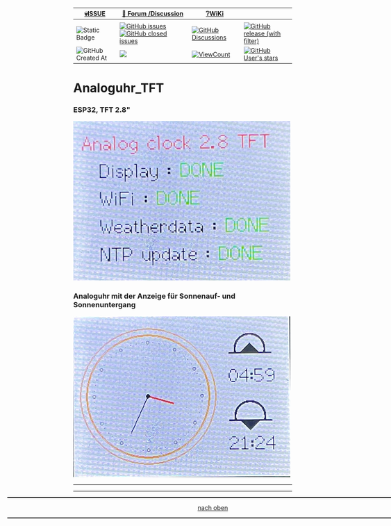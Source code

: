 <a name="oben"></a>

<div align="center">

|[:skull:ISSUE](https://github.com/frankyhub/Analoguhr_TFT/issues?q=is%3Aissue)|[:speech_balloon: Forum /Discussion](https://github.com/frankyhub/Analoguhr_TFT/discussions)|[:grey_question:WiKi](https://github.com/frankyhub/Analoguhr_TFT/wiki)||
|--|--|--|--|
| | | | |
|![Static Badge](https://img.shields.io/badge/RepoNr.:-%2055-blue)|<a href="https://github.com/frankyhub/Analoguhr_TFT/issues">![GitHub issues](https://img.shields.io/github/issues/frankyhub/Analoguhr_TFT)![GitHub closed issues](https://img.shields.io/github/issues-closed/frankyhub/Analoguhr_TFT)|<a href="https://github.com/frankyhub/Analoguhr_TFT/discussions">![GitHub Discussions](https://img.shields.io/github/discussions/frankyhub/Analoguhr_TFT)|<a href="https://github.com/frankyhub/Analoguhr_TFT/releases">![GitHub release (with filter)](https://img.shields.io/github/v/release/frankyhub/Analoguhr_TFT)|
|![GitHub Created At](https://img.shields.io/github/created-at/frankyhub/Analoguhr_TFT)| <a href="https://github.com/frankyhub/Analoguhr_TFT/pulse" alt="Activity"><img src="https://img.shields.io/github/commit-activity/m/badges/shields" />| <a href="https://github.com/frankyhub/Analoguhr_TFT/graphs/traffic"><img alt="ViewCount" src="https://views.whatilearened.today/views/github/frankyhub/github-clone-count-badge.svg">  |<a href="https://github.com/frankyhub?tab=stars"> ![GitHub User's stars](https://img.shields.io/github/stars/frankyhub)|
</div>


# Analoguhr_TFT
### ESP32, TFT 2.8"

![Bild](/Pics/Analoguhr21.png)

### Analoguhr mit der Anzeige für Sonnenauf- und Sonnenuntergang

![Bild](/Pics/Analoguhr1.png)

---

<div style="position:absolute; left:2cm; ">   
<ol class="breadcrumb" style="border-top: 2px solid black;border-bottom:2px solid black; height: 45px; width: 900px;"> <p align="center"><a href="#oben">nach oben</a></p></ol>
</div>  

---

